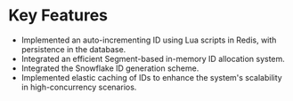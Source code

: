 #  Key Features

- Implemented an auto-incrementing ID using Lua scripts in Redis, with persistence in the database.
- Integrated an efficient Segment-based in-memory ID allocation system.
- Integrated the Snowflake ID generation scheme.
- Implemented elastic caching of IDs to enhance the system's scalability in high-concurrency scenarios.
